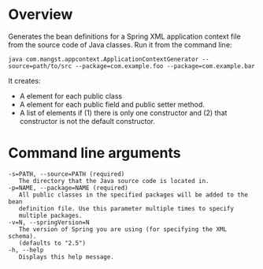 # Overview

Generates the bean definitions for a Spring XML application context file from the source code of Java classes.  Run it from the command line:

    java com.mangst.appcontext.ApplicationContextGenerator --source=path/to/src --package=com.example.foo --package=com.example.bar
    
It creates:
 * A <bean /> element for each public class
 * A <property /> element for each public field and public setter method.
 * A list of <constructor-arg /> elements if (1) there is only one constructor and (2) that constructor is not the default constructor.

# Command line arguments

    -s=PATH, --source=PATH (required)
       The directory that the Java source code is located in.
    -p=NAME, --package=NAME (required)
       All public classes in the specified packages will be added to the bean
       definition file. Use this parameter multiple times to specify
       multiple packages.
    -v=N, --springVersion=N
       The version of Spring you are using (for specifying the XML schema).
       (defaults to "2.5")
    -h, --help
       Displays this help message.
